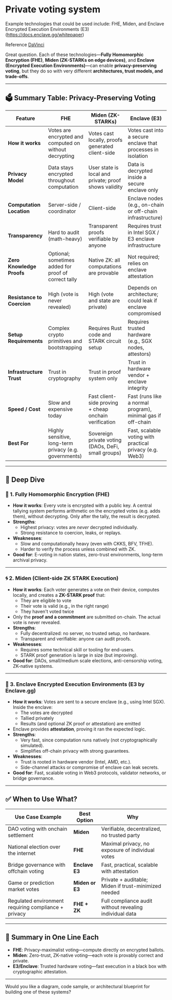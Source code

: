 # Private voting system

Example technologies that could be used include:
FHE, Miden, and Enclave Encrypted Execution Environments (E3)(https://docs.enclave.gg/whitepaper)

Reference [DaVinci](https://hackmd.io/@vocdoni/BJY8EXQy1x?ref=blog.shutter.network)

Great question. Each of these technologies—**Fully Homomorphic Encryption (FHE)**, **Miden (ZK-STARKs on edge devices)**, and **Enclave (Encrypted Execution Environments)**—can enable **privacy-preserving voting**, but they do so with very different **architectures, trust models, and trade-offs**.

---

## 🗳️ Summary Table: Privacy-Preserving Voting

| Feature | **FHE** | **Miden (ZK-STARKs)** | **Enclave (E3)** |
| --- | --- | --- | --- |
| **How it works** | Votes are encrypted and computed on without decrypting | Votes cast locally, proofs generated client-side | Votes cast into a secure enclave that processes in isolation |
| **Privacy Model** | Data stays encrypted throughout computation | User state is local and private; proof shows validity | Data is decrypted inside a secure enclave only |
| **Computation Location** | Server-side / coordinator | Client-side | Enclave nodes (e.g., on-chain or off-chain infrastructure) |
| **Transparency** | Hard to audit (math-heavy) | Transparent proofs verifiable by anyone | Requires trust in Intel SGX / E3 enclave infrastructure |
| **Zero Knowledge Proofs** | Optional; sometimes added for proof of correct tally | Native ZK: all computations are provable | Not required; relies on enclave attestation |
| **Resistance to Coercion** | High (vote is never revealed) | High (vote and state are private) | Depends on architecture; could leak if enclave compromised |
| **Setup Requirements** | Complex crypto primitives and bootstrapping | Requires Rust code and STARK circuit setup | Requires trusted hardware (e.g., SGX nodes, attestors) |
| **Infrastructure Trust** | Trust in cryptography | Trust in proof system only | Trust in hardware vendor + enclave integrity |
| **Speed / Cost** | Slow and expensive today | Fast client-side proving + cheap onchain verification | Fast (runs like a normal program), minimal gas if off-chain |
| **Best For** | Highly sensitive, long-term privacy (e.g. governments) | Sovereign private voting (DAOs, DeFi, small groups) | Fast, scalable voting with practical privacy (e.g. Web3) |

---

## 🧠 Deep Dive

### 🔐 1. Fully Homomorphic Encryption (FHE)

- **How it works**: Every vote is encrypted with a public key. A central tallying system performs arithmetic on the encrypted votes (e.g. adds them), without decrypting. Only after the tally, the result is decrypted.
- **Strengths**:
    - Highest privacy: votes are *never* decrypted individually.
    - Strong resistance to coercion, leaks, or replays.
- **Weaknesses**:
    - Slow and computationally heavy (even with CKKS, BFV, TFHE).
    - Harder to verify the process unless combined with ZK.
- **Good for**: E-voting in nation states, zero-trust environments, long-term archival privacy.

---

### 🌀 2. Miden (Client-side ZK STARK Execution)

- **How it works**: Each voter generates a vote on their device, computes locally, and creates a **ZK-STARK proof** that:
    - They are eligible to vote
    - Their vote is valid (e.g., in the right range)
    - They haven't voted twice
- Only the **proof and a commitment** are submitted on-chain. The actual vote is never revealed.
- **Strengths**:
    - Fully decentralized: no server, no trusted setup, no hardware.
    - Transparent and verifiable: anyone can audit proofs.
- **Weaknesses**:
    - Requires some technical skill or tooling for end-users.
    - STARK proof generation is large in size (but improving).
- **Good for**: DAOs, small/medium scale elections, anti-censorship voting, ZK-native systems.

---

### 🏰 3. Enclave Encrypted Execution Environments (E3 by Enclave.gg)

- **How it works**: Votes are sent to a secure enclave (e.g., using Intel SGX). Inside the enclave:
    - The votes are decrypted
    - Tallied privately
    - Results (and optional ZK proof or attestation) are emitted
- Enclave provides **attestation**, proving it ran the expected logic.
- **Strengths**:
    - Very fast, since computation runs natively (not cryptographically simulated).
    - Simplifies off-chain privacy with strong guarantees.
- **Weaknesses**:
    - Trust is rooted in hardware vendor (Intel, AMD, etc.).
    - Side-channel attacks or compromise of enclave can leak secrets.
- **Good for**: Fast, scalable voting in Web3 protocols, validator networks, or bridge governance.

---

## ✅ When to Use What?

| Use Case Example | Best Option | Why |
| --- | --- | --- |
| DAO voting with onchain settlement | **Miden** | Verifiable, decentralized, no trusted party |
| National election over the internet | **FHE** | Maximal privacy, no exposure of individual votes |
| Bridge governance with offchain voting | **Enclave E3** | Fast, practical, scalable with attestation |
| Game or prediction market votes | **Miden or E3** | Private + auditable; Miden if trust-minimized needed |
| Regulated environment requiring compliance + privacy | **FHE + ZK** | Full compliance audit without revealing individual data |

---

## 🧩 Summary in One Line Each

- **FHE**: Privacy-maximalist voting—compute directly on encrypted ballots.
- **Miden**: Zero-trust, ZK-native voting—each vote is provably correct and private.
- **E3/Enclave**: Trusted hardware voting—fast execution in a black box with cryptographic attestation.

---

Would you like a diagram, code sample, or architectural blueprint for building one of these systems?